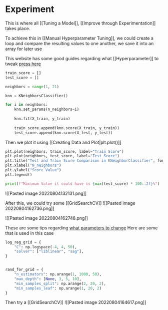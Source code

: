 # Experiment
This is where all [[Tuning a Model]], [[Improve through Experimentation]] takes place.

To achieve this in [[Manual Hyperparameter Tuning]], we could create a loop and compare the resulting values to one another, we save it into an array  for later use

This website has some good guides regarding what [[Hyperparameter]] to tweak [press here](https://machinelearningmastery.com/hyperparameters-for-classification-machine-learning-algorithms/#:~:text=Logistic%20regression%20does%20not%20really,with%20different%20solvers%20(solver).&text=Regularization%20(penalty)%20can%20sometimes%20be%20helpful.&text=Note%3A%20not%20all%20solvers%20support%20all%20regularization%20terms.)

```python
train_score = []
test_score = []

neighbors = range(1, 21)

knn = KNeighborsClassifier()

for i in neighbors:
    knn.set_params(n_neighbors=i)
    
    knn.fit(X_train, y_train)
    
    train_score.append(knn.score(X_train, y_train))
    test_score.append(knn.score(X_test, y_test))
```

Then we plot it using [[Creating Data and Plot|plt.plot()]]
```python
plt.plot(neighbors, train_score, label="Train Score")
plt.plot(neighbors, test_score, label="Test Score")
plt.title("Test and Train Score Comparison in KNeighborClassifier", fontdict={"fontsize":15})
plt.xlabel("N_neighbors")
plt.ylabel("Score Value")
plt.legend()

print(f"Maximum Value it could have is {max(test_score) * 100:.2f}%")
```

![[Pasted image 20220804132131.png]]


After this, we could try some [[GridSearchCV]]
![[Pasted image 20220804162736.png]]

![[Pasted image 20220804162748.png]]

These are some tips regarding [what parameters to change](https://machinelearningmastery.com/hyperparameters-for-classification-machine-learning-algorithms/#:~:text=Logistic%20regression%20does%20not%20really,with%20different%20solvers%20(solver).&text=Regularization%20(penalty)%20can%20sometimes%20be%20helpful.&text=Note%3A%20not%20all%20solvers%20support%20all%20regularization%20terms.)
Here are some that is used in this case

```python
log_reg_grid = {
    "C": np.logspace(-4, 4, 50),
    "solver": ["liblinear", "sag"],
}


rand_for_grid = {
    "n_estimators": np.arange(1, 1000, 50),
    "max_depth": [None, 3, 5, 10],
    "min_samples_split": np.arange(2, 20, 2),
    "min_samples_leaf": np.arange(1, 20, 2)
}
```

Then try a [[GridSearchCV]]
![[Pasted image 20220804164617.png]]

